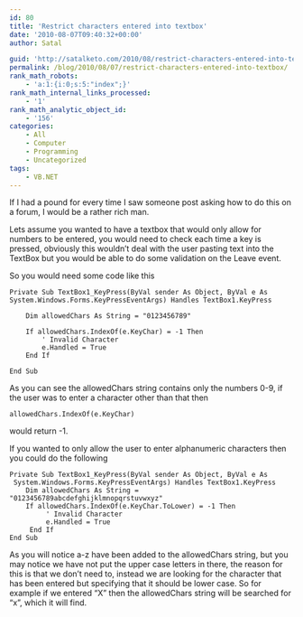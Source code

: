 ```yaml
---
id: 80
title: 'Restrict characters entered into textbox'
date: '2010-08-07T09:40:32+00:00'
author: Satal

guid: 'http://satalketo.com/2010/08/restrict-characters-entered-into-textbox/'
permalink: /blog/2010/08/07/restrict-characters-entered-into-textbox/
rank_math_robots:
    - 'a:1:{i:0;s:5:"index";}'
rank_math_internal_links_processed:
    - '1'
rank_math_analytic_object_id:
    - '156'
categories:
    - All
    - Computer
    - Programming
    - Uncategorized
tags:
    - VB.NET
---
```


If I had a pound for every time I saw someone post asking how to do this on a forum, I would be a rather rich man.

Lets assume you wanted to have a textbox that would only allow for numbers to be entered, you would need to check each time a key is pressed, obviously this wouldn’t deal with the user pasting text into the TextBox but you would be able to do some validation on the Leave event.

So you would need some code like this

```vbnet
Private Sub TextBox1_KeyPress(ByVal sender As Object, ByVal e As System.Windows.Forms.KeyPressEventArgs) Handles TextBox1.KeyPress

    Dim allowedChars As String = "0123456789"

    If allowedChars.IndexOf(e.KeyChar) = -1 Then
        ' Invalid Character
        e.Handled = True
    End If

End Sub
```

As you can see the allowedChars string contains only the numbers 0-9, if the user was to enter a character other than that then

```vbnet
allowedChars.IndexOf(e.KeyChar)
```

would return -1.

If you wanted to only allow the user to enter alphanumeric characters then you could do the following

```vbnet
Private Sub TextBox1_KeyPress(ByVal sender As Object, ByVal e As
 System.Windows.Forms.KeyPressEventArgs) Handles TextBox1.KeyPress
    Dim allowedChars As String = "0123456789abcdefghijklmnopqrstuvwxyz"
    If allowedChars.IndexOf(e.KeyChar.ToLower) = -1 Then
         ' Invalid Character
         e.Handled = True
     End If
End Sub
```

As you will notice a-z have been added to the allowedChars string, but you may notice we have not put the upper case letters in there, the reason for this is that we don’t need to, instead we are looking for the character that has been entered but specifying that it should be lower case. So for example if we entered “X” then the allowedChars string will be searched for “x”, which it will find.